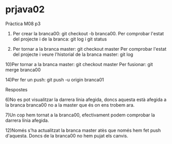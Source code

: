 # prjava02
Pràctica M08 p3

1) Per crear la branca00: git checkout -b branca00. 
Per comprobar l'estat del projecte i de la branca: git log i git status 

5) Per tornar a la branca master: git checkout master
Per comprobar l'estat del projecte  i veure l'historial de la branca master: git log


10)Per tornar a la branca master: git checkout master
Per fusionar: git merge branca00

14)Per fer un push: git push -u origin branca01


Respostes

6)No es pot visualitzar la darrera línia afegida, doncs aquesta està afegida a la branca branca00 no a la master que 
és on ens trobem ara.


7)Un cop hem tornat a la branca00, efectivament podem comprobar la darrera línia afegida.


12)Només s'ha actualitzat la branca master atès que només hem fet push d'aquesta. Doncs de la branca00 no hem pujat els canvis.
